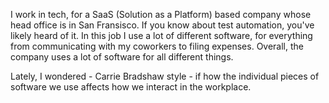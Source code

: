I work in tech, for a SaaS (Solution as a Platform) based company whose head office is in San Fransisco. If you know about test automation, you've likely heard of it. In this job I use a lot of different software, for everything from communicating with my coworkers to filing expenses. Overall, the company uses a lot of software for all different things. 

Lately, I wondered - Carrie Bradshaw style - if how the individual pieces of software we use affects how we interact in the workplace.